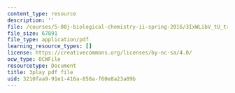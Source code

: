 ```yaml
---
content_type: resource
description: ''
file: /courses/5-08j-biological-chemistry-ii-spring-2016/3IxWLibV_tU_transcript.pdf
file_size: 67891
file_type: application/pdf
learning_resource_types: []
license: https://creativecommons.org/licenses/by-nc-sa/4.0/
ocw_type: OCWFile
resourcetype: Document
title: 3play pdf file
uid: 3210faa9-91e1-416a-858a-f60e8a23a89b
---
```

